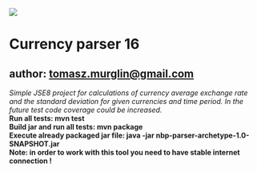 <p align="left">
<a href="https://en.m.wikipedia.org/wiki/Command-line_interface"><img src="https://img.shields.io/badge/interface-CLI-brightgreen.svg?longCache=true&style=flat-square"></a>
</p>

Currency parser 16
==============

author: tomasz.murglin@gmail.com
--------------

*Simple JSE8 project for calculations of currency average exchange rate and the standard deviation for given currencies and time period.*
*In the future test code coverage could be increased.*  
**Run all tests: mvn test**  
**Build jar and run all tests: mvn package**  
**Execute already packaged jar file: java -jar nbp-parser-archetype-1.0-SNAPSHOT.jar**  
**Note: in order to work with this tool you need to have stable internet connection !**
